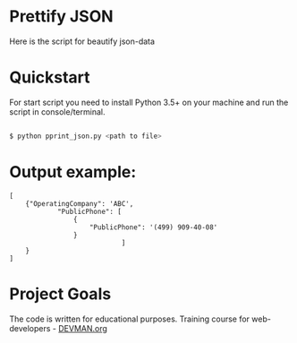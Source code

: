 # Prettify JSON

Here is the script for beautify json-data

# Quickstart

For start script you need to install Python 3.5+ on your machine and run the script in console/terminal.

```bash

$ python pprint_json.py <path to file>

```

# Output example:
```
[
    {"OperatingCompany": 'ABC',
            "PublicPhone": [
                {
                    "PublicPhone": '(499) 909-40-08'
                }
                            ]
    }
]
```
# Project Goals

The code is written for educational purposes. Training course for web-developers - [DEVMAN.org](https://devman.org)
